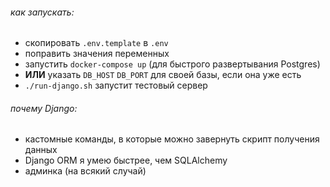 ###### как запускать:

- скопировать `.env.template` в `.env`
- поправить значения переменных
- запустить `docker-compose up` (для быстрого развертывания Postgres)
- **ИЛИ** указать `DB_HOST` `DB_PORT` для своей базы, если она уже есть
- `./run-django.sh` запустит тестовый сервер

###### почему Django: 

- кастомные команды, в которые можно завернуть скрипт получения данных
- Django ORM я умею быстрее, чем SQLAlchemy
- админка (на всякий случай)
